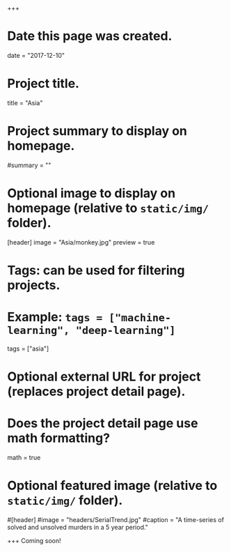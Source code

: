 +++
# Date this page was created.
date = "2017-12-10"

# Project title.
title = "Asia"

# Project summary to display on homepage.
#summary = ""

# Optional image to display on homepage (relative to `static/img/` folder).
[header]
image = "Asia/monkey.jpg"
preview = true


# Tags: can be used for filtering projects.
# Example: `tags = ["machine-learning", "deep-learning"]`
tags = ["asia"]

# Optional external URL for project (replaces project detail page).

# Does the project detail page use math formatting?
math = true

# Optional featured image (relative to `static/img/` folder).
#[header]
#image = "headers/SerialTrend.jpg"
#caption = "A time-series of solved and unsolved murders in a 5 year period."

+++
Coming soon!
